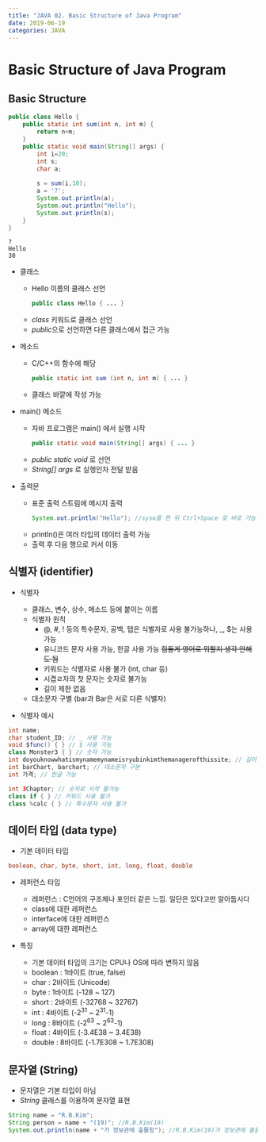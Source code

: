 ```yaml
---
title: "JAVA 02. Basic Structure of Java Program"
date: 2019-06-19
categories: JAVA
---
```


# Basic Structure of Java Program

## Basic Structure

~~~java
public class Hello {
	public static int sum(int n, int m) {
		return n+m;
	}
	public static void main(String[] args) {
		int i=20;
		int s;
		char a;
		
		s = sum(i,10);
		a = '?';
		System.out.println(a);
		System.out.println("Hello");
		System.out.println(s);
	}
}
~~~
```
?
Hello
30
```

* 클래스
  * Hello 이름의 클래스 선언
    ~~~java
    public class Hello { ... }
    ~~~
  * *class* 키워드로 클래스 선언
  * *public*으로 선언하면 다른 클래스에서 접근 가능

* 메소드
  * C/C++의 함수에 해당
    ~~~java
    public static int sum (int n, int m) { ... }
    ~~~
  * 클래스 바깥에 작성 가능
  
* main() 메소드
  * 자바 프로그램은 main() 에서 실행 시작
    ~~~java
    public static void main(String[] args) { ... }
    ~~~
  * *public static void* 로 선언
  * *String[] args* 로 실행인자 전달 받음
  
* 출력문
  * 표준 출력 스트림에 메시지 출력
    ~~~java
    System.out.println("Hello"); //syso를 한 뒤 Ctrl+Space 로 바로 가능
    ~~~
  * println()은 여러 타입의 데이터 출력 가능
  * 출력 후 다음 행으로 커서 이동
  
## 식별자 (identifier)
* 식별자
  * 클래스, 변수, 상수, 메소드 등에 붙이는 이름
  * 식별자 원칙
    * @, #, ! 등의 특수문자, 공백, 탭은 식별자로 사용 불가능하나, _, $는 사용 가능
    * 유니코드 문자 사용 가능, 한글 사용 가능 ~~힘들게 영어로 뭐할지 생각 안해도 됨~~
    * 키워드는 식별자로 사용 불가 (int, char 등)
    * 시겹ㄹ자의 첫 문자는 숫자로 불가능
    * 길이 제한 없음
  * 대소문자 구별 (bar과 Bar은 서로 다른 식별자)
  
* 식별자 예시
~~~java
int name;
char student_ID; // _ 사용 가능
void $func() { } // $ 사용 가능
class Monster3 { } // 숫자 가능
int doyouknowwhatismynamemynameisryubinkimthemanagerofthissite; // 길이 제한 없음
int barChart, barchart; // 대소문자 구분
int 가격; // 한글 가능

int 3Chapter; // 숫자로 시작 불가능
class if { } // 키워드 사용 불가
class %calc { } // 특수문자 사용 불가
~~~

## 데이터 타입 (data type)
* 기본 데이터 타입
~~~java
boolean, char, byte, short, int, long, float, double
~~~
* 레퍼런스 타입
  * 레퍼런스 : C언어의 구조체나 포인터 같은 느낌. 일단은 있다고만 알아둡시다
  * class에 대한 레퍼런스
  * interface에 대한 레퍼런스
  * array에 대한 레퍼런스
  
* 특징
  * 기본 데이터 타입의 크기는 CPU나 OS에 따라 변하지 않음
  * boolean : 1바이트 (true, false)
  * char : 2바이트 (Unicode)
  * byte : 1바이트 (-128 ~ 127)
  * short : 2바이트 (-32768 ~ 32767)
  * int : 4바이트 (-2<sup>31</sup> ~ 2<sup>31</sup>-1)
  * long : 8바이트 (-2<sup>63</sup> ~ 2<sup>63</sup>-1)
  * float : 4바이트 (-3.4E38 ~ 3.4E38)
  * double : 8바이트 (-1.7E308 ~ 1.7E308)
  
## 문자열 (String)
* 문자열은 기본 타입이 아님
* *String* 클래스를 이용하여 문자열 표현
~~~java
String name = "R.B.Kim";
String person = name + "(19)"; //R.B.Kim(19)
System.out.println(name + "가 정보관에 출몰함"); //R.B.Kim(19)가 정보관에 출몰함
~~~
